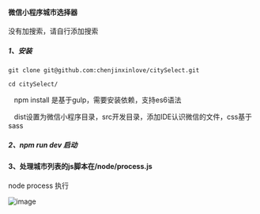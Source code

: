#### 微信小程序城市选择器
   没有加搜索，请自行添加搜索

##### 1、安装
    git clone git@github.com:chenjinxinlove/citySelect.git
    
    cd citySelect/
    
    npm install  是基于gulp，需要安装依赖，支持es6语法
    
    dist设置为微信小程序目录，src开发目录，添加IDE认识微信的文件，css基于sass
##### 2、npm run dev   启动

#### 3、处理城市列表的js脚本在/node/process.js      
   node process 执行

![image](http://objheplwd.bkt.clouddn.com/656810557821000725.jpg)

